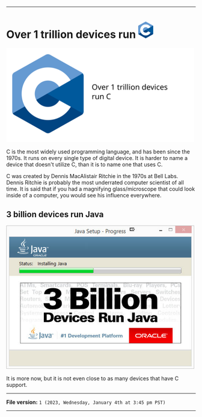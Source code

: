 
***

<!-- ![C_Programming_Language.svg](/C_Programming_Language.svg) !-->

# Over 1 trillion devices run <img src="/C_Programming_Language.svg" width="40px;" alt="C_Programming_Language.svg"/><br />

<img src="/Over-1-trillion-devices-run-C_V1.svg" width="500px;" alt="Over-1-trillion-devices-run-C_V1.svg"/><br />

<!-- ![Over-1-trillion-devices-run-C_V1.svg](/Over-1-trillion-devices-run-C_V1.svg) !-->

C is the most widely used programming language, and has been since the 1970s. It runs on every single type of digital device. It is harder to name a device that doesn't utilize C, than it is to name one that uses C.

C was created by Dennis MacAlistair Ritchie in the 1970s at Bell Labs. Dennis Ritchie is probably the most underrated computer scientist of all time. It is said that if you had a magnifying glass/microscope that could look inside of a computer, you would see his influence everywhere.

## 3 billion devices run Java

<img src="/java-3B.jpeg" width="500px;" alt="java-3B.jpeg"/><br />

<!-- ![java-3B.jpeg](/java-3B.jpeg) !-->

It is more now, but it is not even close to as many devices that have C support.

***

**File version:** `1 (2023, Wednesday, January 4th at 3:45 pm PST)`

***
